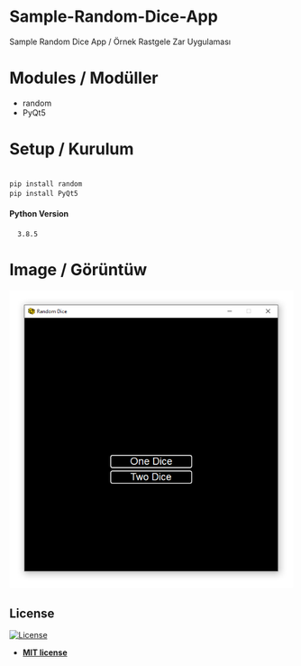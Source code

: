 # Sample-Random-Dice-App
Sample Random Dice App / Örnek Rastgele Zar Uygulaması

# Modules / Modüller

* random
* PyQt5

# Setup / Kurulum

```css

pip install random
pip install PyQt5

```

#### Python Version 
      3.8.5

# Image / Görüntüw
![Image](https://github.com/1nnr3d/Sample-Random-Dice-App/blob/master/images/image.PNG)


## License

[![License](http://img.shields.io/:license-mit-blue.svg?style=flat-square)](http://badges.mit-license.org)

- **[MIT license](http://opensource.org/licenses/mit-license.php)**
